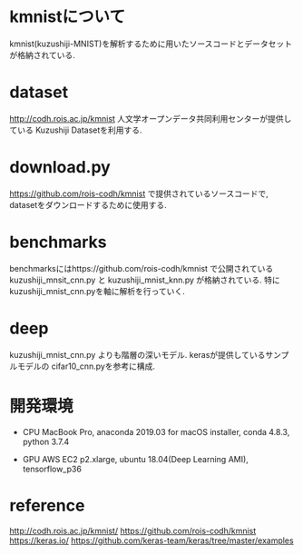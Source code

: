 # kmnistについて
kmnist(kuzushiji-MNIST)を解析するために用いたソースコードとデータセットが格納されている.

# dataset
http://codh.rois.ac.jp/kmnist
人文学オープンデータ共同利用センターが提供している Kuzushiji Datasetを利用する.

# download.py
https://github.com/rois-codh/kmnist で提供されているソースコードで, datasetをダウンロードするために使用する.

# benchmarks
benchmarksにはhttps://github.com/rois-codh/kmnist で公開されている kuzushiji_mnsit_cnn.py と kuzushiji_mnist_knn.py が格納されている. 特にkuzushiji_mnist_cnn.pyを軸に解析を行っていく.

# deep
kuzushiji_mnist_cnn.py よりも階層の深いモデル.
kerasが提供しているサンプルモデルの cifar10_cnn.pyを参考に構成. 


# 開発環境
- CPU
MacBook Pro, 
anaconda 2019.03 for macOS installer, 
conda 4.8.3, 
python 3.7.4

- GPU
AWS EC2 p2.xlarge, 
ubuntu 18.04(Deep Learning AMI), 
tensorflow_p36



# reference
http://codh.rois.ac.jp/kmnist/
https://github.com/rois-codh/kmnist
https://keras.io/
https://github.com/keras-team/keras/tree/master/examples
